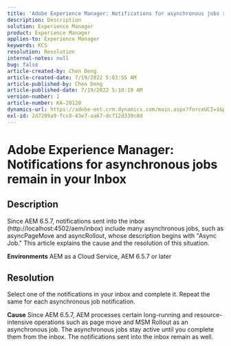 ```yaml
---
title: 'Adobe Experience Manager: Notifications for asynchronous jobs remain in your Inbox'
description: Description
solution: Experience Manager
product: Experience Manager
applies-to: Experience Manager
keywords: KCS
resolution: Resolution
internal-notes: null
bug: false
article-created-by: Chen Deng
article-created-date: 7/19/2022 5:03:55 AM
article-published-by: Chen Deng
article-published-date: 7/19/2022 5:10:19 AM
version-number: 1
article-number: KA-20120
dynamics-url: https://adobe-ent.crm.dynamics.com/main.aspx?forceUCI=1&pagetype=entityrecord&etn=knowledgearticle&id=2971772b-2007-ed11-82e4-00224808e5cc
exl-id: 2d7209a9-fcc8-43e7-aa67-dc712d339c8d
---
```

# Adobe Experience Manager: Notifications for asynchronous jobs remain in your Inbox

## Description


Since AEM 6.5.7, notifications sent into the inbox (http://localhost:4502/aem/inbox) include many asynchronous jobs, such as asyncPageMove and asyncRollout, whose description begins with "Async Job."
 This article explains the cause and the resolution of this situation.

<b>Environments</b>
 AEM as a Cloud Service, AEM 6.5.7 or later


## Resolution


Select one of the notifications in your inbox and complete it. Repeat the same for each asynchronous job notification.

<b>Cause</b>
Since AEM 6.5.7, AEM processes certain long-running and resource-intensive operations such as page move and MSM Rollout as an asynchronous job. The asynchronous jobs stay active until you complete them from the inbox. The notifications sent into the inbox remain as well.
